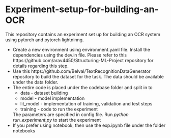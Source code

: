 # Experiment-setup-for-building-an-OCR

This repository contains an experiment set up for building an OCR system using pytorch and pytorch lightninng.

<ul>
  <li>Create a new environment using environment.yaml file. Install the dependencies using the dev.in file. Please refer to this https://github.com/arav4450/Structuring-ML-Project repository for details regarding this step.</li>
  <li>Use this https://github.com/Belval/TextRecognitionDataGenerator repository to build the dataset for the task. The data should be available under the data folder.</li>
  <li>The entire code is placed under the codebase folder and split in to<ul><li>data - dataset building</li><li>model - model implementation</li><li>lit_model - implementation of training, validation and test steps</li><li>training - code to run the experiment</li></ul>The parameters are specified in config file. Run <i>python run_experiment.py</i> to start the experiment</li>
  <li> If you prefer using notebook, then use the exp.ipynb file under the folder notebooks</li>
</ul>  



